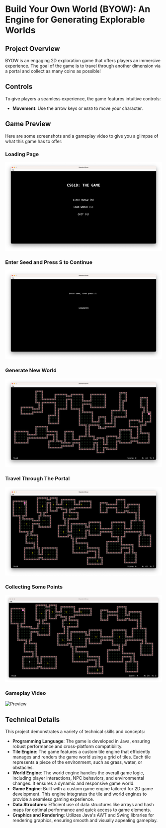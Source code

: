 # Build Your Own World (BYOW): An Engine for Generating Explorable Worlds

## Project Overview
BYOW is an engaging 2D exploration game that offers players an immersive experience. The goal of the game is to travel through another dimension via a portal and collect as many coins as possible!

## Controls
To give players a seamless experience, the game features intuitive controls:
- **Movement**: Use the arrow keys or `WASD` to move your character.

## Game Preview
Here are some screenshots and a gameplay video to give you a glimpse of what this game has to offer:

### Loading Page
![Start Page](media/start_page.png)
### Enter Seed and Press S to Continue
![Enter Seed](media/seed.png)
### Generate New World
![Load Game](media/load_game.png)
### Travel Through The Portal
![Other Realm](media/other_realm.png)
### Collecting Some Points
![Other Realm With Points Collected](media/other_realm_pts.png)
### Gameplay Video
![Preview](media/gameplay.gif)

## Technical Details
This project demonstrates a variety of technical skills and concepts:

- **Programming Language**: The game is developed in Java, ensuring robust performance and cross-platform compatibility.
- **Tile Engine**: The game features a custom tile engine that efficiently manages and renders the game world using a grid of tiles. Each tile represents a piece of the environment, such as grass, water, or obstacles.
- **World Engine**: The world engine handles the overall game logic, including player interactions, NPC behaviors, and environmental changes. It ensures a dynamic and responsive game world.
- **Game Engine**: Built with a custom game engine tailored for 2D game development. This engine integrates the tile and world engines to provide a seamless gaming experience.
- **Data Structures**: Efficient use of data structures like arrays and hash maps for optimal performance and quick access to game elements.
- **Graphics and Rendering**: Utilizes Java's AWT and Swing libraries for rendering graphics, ensuring smooth and visually appealing gameplay.